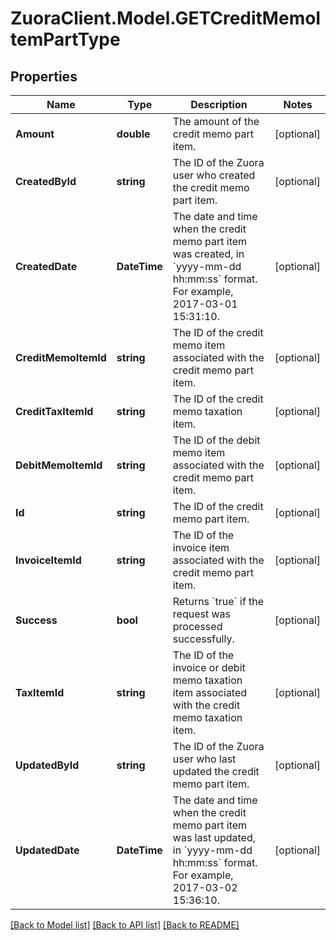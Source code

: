 # ZuoraClient.Model.GETCreditMemoItemPartType

## Properties

Name | Type | Description | Notes
------------ | ------------- | ------------- | -------------
**Amount** | **double** | The amount of the credit memo part item.   | [optional] 
**CreatedById** | **string** | The ID of the Zuora user who created the credit memo part item.  | [optional] 
**CreatedDate** | **DateTime** | The date and time when the credit memo part item was created, in &#x60;yyyy-mm-dd hh:mm:ss&#x60; format. For example, 2017-03-01 15:31:10.  | [optional] 
**CreditMemoItemId** | **string** | The ID of the credit memo item associated with the credit memo part item.  | [optional] 
**CreditTaxItemId** | **string** | The ID of the credit memo taxation item.  | [optional] 
**DebitMemoItemId** | **string** | The ID of the debit memo item associated with the credit memo part item.  | [optional] 
**Id** | **string** | The ID of the credit memo part item.  | [optional] 
**InvoiceItemId** | **string** | The ID of the invoice item associated with the credit memo part item.  | [optional] 
**Success** | **bool** | Returns &#x60;true&#x60; if the request was processed successfully. | [optional] 
**TaxItemId** | **string** | The ID of the invoice or debit memo taxation item associated with the credit memo taxation item.  | [optional] 
**UpdatedById** | **string** | The ID of the Zuora user who last updated the credit memo part item.  | [optional] 
**UpdatedDate** | **DateTime** | The date and time when the credit memo part item was last updated, in &#x60;yyyy-mm-dd hh:mm:ss&#x60; format. For example, 2017-03-02 15:36:10.  | [optional] 

[[Back to Model list]](../README.md#documentation-for-models) [[Back to API list]](../README.md#documentation-for-api-endpoints) [[Back to README]](../README.md)

